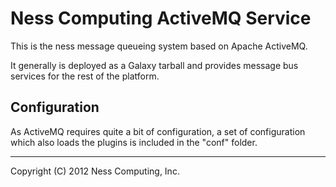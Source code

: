 Ness Computing ActiveMQ Service
===============================

This is the ness message queueing system based on Apache ActiveMQ.

It generally is deployed as a Galaxy tarball and provides message bus
services for the rest of the platform.

Configuration
-------------

As ActiveMQ requires quite a bit of configuration, a set of
configuration which also loads the plugins is included in the "conf"
folder.

----
Copyright (C) 2012 Ness Computing, Inc.
